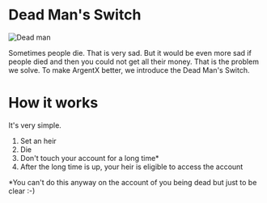 # Dead Man's Switch

![Dead man](https://static.news.bitcoin.com/wp-content/uploads/2021/06/john-mcafees-death-invokes-dead-mans-switch-theory--widow-says-he-was-not-suicidal.jpg "Dead man's switch")

Sometimes people die. That is very sad. But it would be even more sad if people died and then you could not get all their money. That is the problem we solve. To make ArgentX better, we introduce the Dead Man's Switch.
# How it works

It's very simple.

1. Set an heir
2. Die
3. Don't touch your account for a long time*
4. After the long time is up, your heir is eligible to access the account

*You can't do this anyway on the account of you being dead but just to be clear :-)

